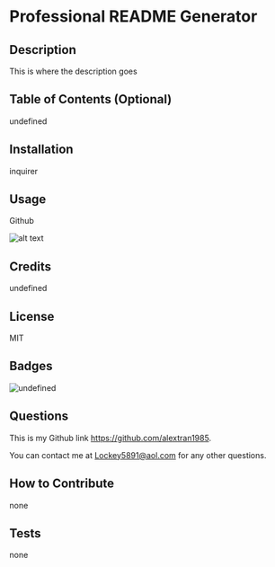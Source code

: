 # Professional README Generator<Your-Project-Title>

  
  ## Description
  This is where the description goes


  
  ## Table of Contents (Optional)
  undefined
  
  
  ## Installation
  inquirer
 
  ## Usage
  Github
  
  ![alt text](assets/images/screenshot.png)
  
  ## Credits
  undefined
  
  
  ## License
  MIT
  
  ## Badges

  ![undefined](https://img.shields.io/github/languages/top/nielsenjared/badmath)
  
  
  ## Questions
  This is my Github link https://github.com/alextran1985.
  
  You can contact me at Lockey5891@aol.com for any other questions.

  ## How to Contribute
  none

  
  ## Tests
  none
  
  

